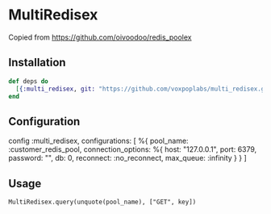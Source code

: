 # MultiRedisex

Copied from https://github.com/oivoodoo/redis_poolex

## Installation

```elixir
def deps do
  [{:multi_redisex, git: "https://github.com/voxpoplabs/multi_redisex.git"}]
end
```

## Configuration

config :multi_redisex,
  configurations: [
    %{
      pool_name: :customer_redis_pool,
      connection_options: %{
        host: "127.0.0.1",
        port: 6379,
        password: "",
        db: 0,
        reconnect: :no_reconnect,
        max_queue: :infinity
      }
    }
  ]


## Usage

```
MultiRedisex.query(unquote(pool_name), ["GET", key])
```